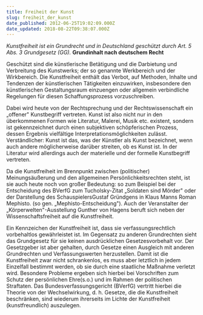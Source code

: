 ```yaml
---
title: Freiheit der Kunst
slug: freiheit_der_kunst
date_published: 2012-06-25T19:02:09.000Z
date_updated: 2018-08-22T09:38:07.000Z
---
```


*Kunstfreiheit ist ein Grundrecht und in Deutschland geschützt durch Art. 5 Abs. 3 Grundgesetz (GG).*
**Grundinhalt nach deutschem Recht**

Geschützt sind die künstlerische Betätigung und die Darbietung und Verbreitung des Kunstwerks; der so genannte Werkbereich und der Wirkbereich. Die Kunstfreiheit enthält das Verbot, auf Methoden, Inhalte und Tendenzen der künstlerischen Tätigkeiten einzuwirken, insbesondere den künstlerischen Gestaltungsraum einzuengen oder allgemein verbindliche Regelungen für diesen Schaffungsprozess vorzuschreiben.

Dabei wird heute von der Rechtsprechung und der Rechtswissenschaft ein „offener" Kunstbegriff vertreten. Kunst ist also nicht nur in den überkommenen Formen wie Literatur, Malerei, Musik etc. existent, sondern ist gekennzeichnet durch einen subjektiven schöpferischen Prozess, dessen Ergebnis vielfältige Interpretationsmöglichkeiten zulässt. Verständlicher: Kunst ist das, was der Künstler als Kunst bezeichnet, wenn auch andere möglicherweise darüber streiten, ob es Kunst ist. In der Literatur wird allerdings auch der materielle und der formelle Kunstbegriff vertreten.

Da die Kunstfreiheit im Brennpunkt zwischen (politischer) Meinungsäußerung und den allgemeinen Persönlichkeitsrechten steht, ist sie auch heute noch von großer Bedeutung: so zum Beispiel bei der Entscheidung des BVerfG zum Tucholsky-Zitat „Soldaten sind Mörder" oder der Darstellung des SchauspielersGustaf Gründgens in Klaus Manns Roman Mephisto. (so gen. „Mephisto-Entscheidung"). Auch der Veranstalter der „Körperwelten"-Ausstellung Gunther von Hagens beruft sich neben der Wissenschaftsfreiheit auf die Kunstfreiheit.

Ein Kennzeichen der Kunstfreiheit ist, dass sie verfassungsrechtlich vorbehaltlos gewährleistet ist. Im Gegensatz zu anderen Grundrechten sieht das Grundgesetz für sie keinen ausdrücklichen Gesetzesvorbehalt vor. Der Gesetzgeber ist aber gehalten, durch Gesetze einen Ausgleich mit anderen Grundrechten und Verfassungswerten herzustellen. Damit ist die Kunstfreiheit zwar nicht schrankenlos, es muss aber letztlich in jedem Einzelfall bestimmt werden, ob sie durch eine staatliche Maßnahme verletzt wird. Besondere Probleme ergeben sich hierbei bei Vorschriften zum Schutz der persönlichen Ehre(s.o.) und im Rahmen der politischen Straftaten. Das Bundesverfassungsgericht (BVerfG) vertritt hierbei die Theorie von der Wechselwirkung, d. h. Gesetze, die die Kunstfreiheit beschränken, sind wiederum ihrerseits im Lichte der Kunstfreiheit (kunstfreundlich) auszulegen.
